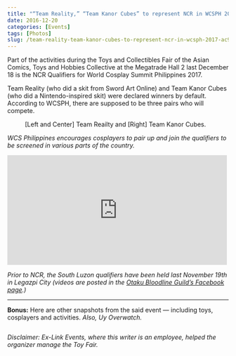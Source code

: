 ```yaml
---
title: "“Team Reality,” “Team Kanor Cubes” to represent NCR in WCSPH 2017"
date: 2016-12-20
categories: [Events]
tags: [Photos]
slug: /team-reality-team-kanor-cubes-to-represent-ncr-in-wcsph-2017-ac95f158e0a3
---
```


Part of the activities during the Toys and Collectibles Fair of the Asian Comics, Toys and Hobbies Collective at the Megatrade Hall 2 last December 18 is the NCR Qualifiers for World Cosplay Summit Philippines 2017.

Team Reality (who did a skit from Sword Art Online) and Team Kanor Cubes (who did a Nintendo-inspired skit) were declared winners by default. According to WCSPH, there are supposed to be three pairs who will compete.
    
<figure class="gallery-wrapper">
  <div class="gallery">
    <div class="gallery-item">
		<img alt="" src="/images/2016/1_OZ6tFPbuw8Oxg6O3yp19rQ.jpg" />
    </div>
    <div class="gallery-item">
		<img alt="" src="/images/2016/1_Ck1QG9_6SnOVD7B9zhwDVg.jpg" />
    </div>
    <div class="gallery-item">
		<img alt="" src="/images/2016/1_IkMTbEqaTau-MqsQ0mHEsg.jpg" />
    </div>
  </div>
<figcaption>
[Left and Center] Team Reailty and [Right] Team Kanor Cubes.
</figcaption>
</figure>

_WCS Philippines encourages cosplayers to pair up and join the qualifiers to be screened in various parts of the country._

<iframe src="https://www.facebook.com/plugins/post.php?href=https%3A%2F%2Fweb.facebook.com%2Fwcsph%2Fposts%2F1246567815423249&show_text=true&width=500" width="500" height="250" style="border:none;overflow:hidden" scrolling="no" frameborder="0" allowfullscreen="true" allow="autoplay; clipboard-write; encrypted-media; picture-in-picture; web-share"></iframe>

_Prior to NCR, the South Luzon qualifiers have been held last November 19th in Legazpi City (videos are posted in the_ [_Otaku Bloodline Guild’s Facebook page_](https://www.facebook.com/TheOtakuBloodlineGuild/)_.)_

* * *

**Bonus:** Here are other snapshots from the said event — including toys, cosplayers and activities. _Also, Uy Overwatch._
    
<figure class="gallery-wrapper">
  <div class="gallery">
    <div class="gallery-item">
		<img alt="" src="/images/2016/1_NnDtcNx0RQu9TAwoscWMHw.jpg" />
    </div>
    <div class="gallery-item">
		<img alt="" src="/images/2016/1_FKySa1EUJjoXAYsewnj6-A.jpg" />
    </div>
    <div class="gallery-item">
		<img alt="" src="/images/2016/1_tvm_2nmN3ALVHHz91-cQdQ.jpg" />
    </div>
  </div>
  <div class="gallery">
    <div class="gallery-item">
		<img alt="" src="/images/2016/1_y2xwAqVt8XhvExPDIgcusQ.jpg" />
    </div>
    <div class="gallery-item">
		<img alt="" src="/images/2016/1_-ZN755zc-RWNcoCu1cfclA.jpg" />
    </div>
	<div class="gallery-item">
		<img alt="" src="/images/2016/1_4gwScrVJMrF9r2XTfn7Vfw.jpg" />
    </div>
  </div>
  <div class="gallery">
    <div class="gallery-item">
		<img alt="" src="/images/2016/1_o_8Q_u7Lqtoo9TPEPGmM3A.jpg" />
    </div>
    <div class="gallery-item">
		<img alt="" src="/images/2016/1_otw9Nir6wZ9gN8XakxHS2w.jpg" />
    </div>
	<div class="gallery-item">
		<img alt="" src="/images/2016/1_c1UrKFCco3oWwTMoDgWdbQ.jpg" />
    </div>
  </div>
  <div class="gallery">
    <div class="gallery-item">
		<img alt="" src="/images/2016/1_zBCOnmtjvd7rtCLnoNA2mg.jpg" />
    </div>
    <div class="gallery-item">
		<img alt="" src="/images/2016/1_nuv0E2lvUuX6FQEzCWa9hw.jpg" />
    </div>
	<div class="gallery-item">
		<img alt="" src="/images/2016/1_rO-GKnlN9bsPI2QRwqKgKA.jpg" />
    </div>
  </div>
  <div class="gallery">
    <div class="gallery-item">
		<img alt="" src="/images/2016/1_dctRctnJnunPdfrGywF87w.jpg" />
    </div>
    <div class="gallery-item">
		<img alt="" src="/images/2016/1_F78hgwwJ-YIkMin0GIcmWQ.jpg" />
    </div>
	<div class="gallery-item">
		<img alt="" src="/images/2016/1_JSVBfV0xD7QwyO7_aPlOtA.jpg" />
    </div>
  </div>
  <div class="gallery">
    <div class="gallery-item">
		<img alt="" src="/images/2016/1_jUZfssTR8gD8mH7mgVXKFQ.jpg" />
    </div>
    <div class="gallery-item">
		<img alt="" src="/images/2016/1_QDHTjraB2X5ONH9x15A1kg.jpg" />
    </div>
	<div class="gallery-item">
		<img alt="" src="/images/2016/1_CxPjFgNANwUAOBRNNAFQAw.jpg" />
    </div>
  </div>
  <div class="gallery">
    <div class="gallery-item">
		<img alt="" src="/images/2016/1_uqiEyKYOgqNsIMtydWz46Q.jpg" />
    </div>
    <div class="gallery-item">
		<img alt="" src="/images/2016/1__aojg2TT-6R45DlLKPY5Rw.jpg" />
    </div>
	<div class="gallery-item">
		<img alt="" src="/images/2016/1_jwLFi8xYK95DXIWFYQBgYg.jpg" />
    </div>
  </div>
  <div class="gallery">
    <div class="gallery-item">
		<img alt="" src="/images/2016/1_x5sUE6ssGXDPLWvHR4mLpw.jpg" />
    </div>
    <div class="gallery-item">
		<img alt="" src="/images/2016/1_An2lxAv6aAgdeYDw5OLb5w.jpg" />
    </div>
	<div class="gallery-item">
		<img alt="" src="/images/2016/1_TxDXXboJIEo9nHtvHI4-Qg.jpg" />
    </div>
  </div>
  <div class="gallery">
    <div class="gallery-item">
		<img alt="" src="/images/2016/1_mBGJZwWvhIpnJC19q160FA.jpg" />
    </div>
    <div class="gallery-item">
		<img alt="" src="/images/2016/1_tg9zrnyd2DgTl1pilX6ttw.jpg" />
    </div>
	<div class="gallery-item">
		<img alt="" src="/images/2016/1_0G_w7ZuFxsaG54PvS8IJIQ.jpg" />
    </div>
  </div>  
  <div class="gallery">
    <div class="gallery-item">
		<img alt="" src="/images/2016/1_1B4q2pLSw_mLbH5K7wbvHA.jpg" />
    </div>
    <div class="gallery-item">
		<img alt="" src="/images/2016/1_Z8rAMmvEi9f6fwaDX9eZrQ.jpg" />
    </div>
	<div class="gallery-item">
		<img alt="" src="/images/2016/1_Hv5luGmuDmItV4hCQbwogg.jpg" />
    </div>
  </div>  
  <div class="gallery">
    <div class="gallery-item">
		<img alt="" src="/images/2016/1_cVKbD9VGZaWQ5hologwrxQ.jpg" />
    </div>
    <div class="gallery-item">
		<img alt="" src="/images/2016/1_dln6F9cS9ba6QX-4Gv_G7w.jpg" />
    </div>
	<div class="gallery-item">
		<img alt="" src="/images/2016/1_NQ2PX3sTE9d4bOO9X5o0Rw.jpg" />
    </div>
  </div>  
  <div class="gallery">
    <div class="gallery-item">
		<img alt="" src="/images/2016/1_PDlcqy74Gi9aiCZ8NgtctA.jpg" />
    </div>
    <div class="gallery-item">
		<img alt="" src="/images/2016/1_C4HSR9kZwfcDYUWNaJ0FwQ.jpg" />
    </div>
  </div>  
  <div class="gallery">
    <div class="gallery-item">
		<img alt="" src="/images/2016/1_g1v_2KO1LVGNxqU7gZpOug.jpg" />
    </div>
    <div class="gallery-item">
		<img alt="" src="/images/2016/1_ZkKqm9JMUaI4_h51SHt0OA.jpg" />
    </div>
  </div>    
</figure>

_Disclaimer: Ex-Link Events, where this writer is an employee, helped the organizer manage the Toy Fair._
